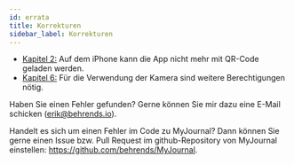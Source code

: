 ```yaml
---
id: errata
title: Korrekturen
sidebar_label: Korrekturen
---
```


* [Kapitel 2:](chapter2.md) Auf dem iPhone kann die App nicht mehr mit QR-Code geladen werden.
* [Kapitel 6:](chapter6.md) Für die Verwendung der Kamera sind weitere Berechtigungen nötig.

Haben Sie einen Fehler gefunden? Gerne können Sie mir dazu eine E-Mail schicken (<erik@behrends.io>). 

Handelt es sich um einen Fehler im Code zu MyJournal? Dann können Sie gerne einen Issue bzw. Pull Request im github-Repository von MyJournal einstellen: <https://github.com/behrends/MyJournal>.
